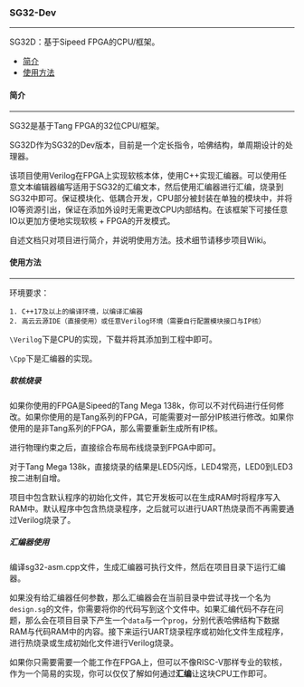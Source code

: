 ### SG32-Dev

***

SG32D：基于Sipeed FPGA的CPU/框架。

- [简介](#简介)
- [使用方法](#使用方法)



#### 简介

***

SG32是基于Tang FPGA的32位CPU/框架。

SG32D作为SG32的Dev版本，目前是一个定长指令，哈佛结构，单周期设计的处理器。

该项目使用Verilog在FPGA上实现软核本体，使用C++实现汇编器。可以使用任意文本编辑器编写适用于SG32的汇编文本，然后使用汇编器进行汇编，烧录到SG32中即可。保证模块化、低耦合开发，CPU部分被封装在单独的模块中，并将IO等资源引出，保证在添加外设时无需更改CPU内部结构。在该框架下可接任意IO以更加方便地实现软核 + FPGA的开发模式。

自述文档只对项目进行简介，并说明使用方法。技术细节请移步项目Wiki。



#### 使用方法

***

环境要求：

```
1. C++17及以上的编译环境，以编译汇编器
2. 高云云源IDE（直接使用）或任意Verilog环境（需要自行配置模块接口与IP核）
```

`\Verilog`下是CPU的实现，下载并将其添加到工程中即可。

`\Cpp`下是汇编器的实现。

##### 软核烧录

如果你使用的FPGA是Sipeed的Tang Mega 138k，你可以不对代码进行任何修改。如果你使用的是Tang系列的FPGA，可能需要对一部分IP核进行修改。如果你使用的是非Tang系列的FPGA，那么需要重新生成所有IP核。

进行物理约束之后，直接综合布局布线烧录到FPGA中即可。

对于Tang Mega 138k，直接烧录的结果是LED5闪烁，LED4常亮，LED0到LED3按二进制自增。

项目中包含默认程序的初始化文件，其它开发板可以在生成RAM时将程序写入RAM中。默认程序中包含热烧录程序，之后就可以进行UART热烧录而不再需要通过Verilog烧录了。

##### 汇编器使用

编译sg32-asm.cpp文件，生成汇编器可执行文件，然后在项目目录下运行汇编器。

如果没有给汇编器任何参数，那么汇编器会在当前目录中尝试寻找一个名为`design.sg`的文件，你需要将你的代码写到这个文件中。如果汇编代码不存在问题，那么会在项目目录下产生一个`data`与一个`prog`，分别代表哈佛结构下数据RAM与代码RAM中的内容。接下来运行UART烧录程序或初始化文件生成程序，进行热烧录或生成初始化文件进行Verilog烧录。

如果你只需要需要一个能工作在FPGA上，但可以不像RISC-V那样专业的软核，作为一个简易的实现，你可以仅仅了解如何通过**汇编**让这块CPU工作即可。